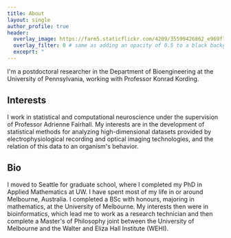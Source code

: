 ```yaml
---
title: About
layout: single
author_profile: true
header:
  overlay_image: https://farm5.staticflickr.com/4209/35599426862_e969f73b74_h_d.jpg
  overlay_filter: 0 # same as adding an opacity of 0.5 to a black background
  exceprt: "                                                                               "                                                          
---
```


I'm a postdoctoral researcher in the Department of Bioengineering at the University of Pennsylvania, working with Professor Konrad Kording.

## Interests
I work in statistical and computational neuroscience under the supervision of Professor Adrienne Fairhall. My interests are in the development of statistical methods for analyzing high-dimensional datasets provided by electrophysiological recording and optical imaging technologies, and the relation of this data to an organism's behavior. 

## Bio

I moved to Seattle for graduate school, where I completed my PhD in Applied Mathematics at UW. I have spent most of my life in or around Melbourne, Australia. I completed a BSc with honours, majoring in mathematics, at the University of Melbourne. My interests then were in bioinformatics, which lead me to work as a research technician and then complete a Master's of Philosophy joint between the University of Melbourne and the Walter and Eliza Hall Institute (WEHI).
